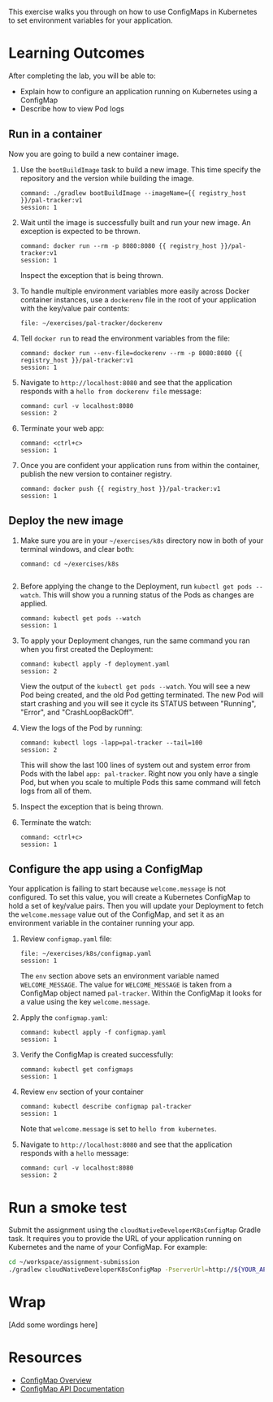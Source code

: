 
This exercise walks you through on
how to use ConfigMaps in Kubernetes to set
environment variables for your application.

# Learning Outcomes

After completing the lab, you will be able to:

- Explain how to configure an application running on Kubernetes using a ConfigMap
- Describe how to view Pod logs

## Run in a container

Now you are going to build a new
container image.

1.  Use the `bootBuildImage` task to build a new image.
    This time
    specify the repository and the version while building the image.

    ```terminal:execute
    command: ./gradlew bootBuildImage --imageName={{ registry_host }}/pal-tracker:v1
    session: 1
    ```

1.  Wait until the image is successfully built and run your new image.
    An exception is expected to be thrown.

    ```terminal:execute
    command: docker run --rm -p 8080:8080 {{ registry_host }}/pal-tracker:v1
    session: 1
    ```

    Inspect the exception that is being thrown.

1.  To handle multiple environment variables more easily across Docker
    container instances, use a `dockerenv` file in the root of your
    application with the key/value pair contents:

    ```editor:open-file
    file: ~/exercises/pal-tracker/dockerenv
    ```

1.  Tell `docker run` to read the environment variables from the file:

    ```terminal:execute
    command: docker run --env-file=dockerenv --rm -p 8080:8080 {{ registry_host }}/pal-tracker:v1
    session: 1
    ```

1.  Navigate to `http://localhost:8080` and see that the
    application responds with a `hello from dockerenv file` message:

    ```terminal:execute
    command: curl -v localhost:8080
    session: 2
    ```

1.  Terminate your web app:

    ```terminal:execute
    command: <ctrl+c>
    session: 1
    ```

1.  Once you are confident your application runs from within the
    container, publish the new version to container registry.

    ```terminal:execute
    command: docker push {{ registry_host }}/pal-tracker:v1
    session: 1
    ```

## Deploy the new image

1.  Make sure you are in your `~/exercises/k8s` directory now in
    both of your terminal windows,
    and clear both:

    ```terminal:execute-all
    command: cd ~/exercises/k8s
    ```

    ```terminal:clear-all
    ```

1.  Before applying the change to the Deployment, run
    `kubectl get pods --watch`.
    This will show you a running status of the Pods as changes are
    applied.

    ```terminal:execute
    command: kubectl get pods --watch
    session: 1
    ```

1.  To apply your Deployment changes, run the same command you ran when
    you first created the Deployment:

    ```terminal:execute
    command: kubectl apply -f deployment.yaml
    session: 2
    ```

    View the output of the `kubectl get pods --watch`.
    You will see a new Pod being created, and the old Pod getting
    terminated.
    The new Pod will start crashing and you will see it cycle its
    STATUS between "Running", "Error", and "CrashLoopBackOff".

1.  View the logs of the Pod by running:

    ```terminal:execute
    command: kubectl logs -lapp=pal-tracker --tail=100
    session: 2
    ```

    This will show the last 100 lines of system out and system error
    from Pods with the label `app: pal-tracker`.
    Right now you only have a single Pod, but when you scale to multiple
    Pods this same command will fetch logs from all of them.

1.  Inspect the exception that is being thrown.

1.  Terminate the watch:

    ```terminal:execute
    command: <ctrl+c>
    session: 1
    ```

## Configure the app using a ConfigMap

Your application is failing to start because `welcome.message` is not
configured.
To set this value, you will create a Kubernetes ConfigMap to hold a set
of key/value pairs.
Then you will update your Deployment to fetch the `welcome.message`
value out of the ConfigMap, and set it as an environment variable in
the container running your app.

1.  Review `configmap.yaml` file:

    ```editor:open-file
    file: ~/exercises/k8s/configmap.yaml
    session: 1
    ```

    The `env` section above sets an environment variable named
    `WELCOME_MESSAGE`.
    The value for `WELCOME_MESSAGE` is taken from a ConfigMap object
    named `pal-tracker`.
    Within the ConfigMap it looks for a value using the key
    `welcome.message`.

1.  Apply the `configmap.yaml`:

    ```terminal:execute
    command: kubectl apply -f configmap.yaml
    session: 1
    ```

1.  Verify the ConfigMap is created successfully:

    ```terminal:execute
    command: kubectl get configmaps
    session: 1
    ```

1.  Review `env` section of your container

    ```terminal:execute
    command: kubectl describe configmap pal-tracker
    session: 1
    ```

    Note that `welcome.message` is set to `hello from kubernetes`.

1.  Navigate to `http://localhost:8080` and see that the
    application responds with a `hello` message:

    ```terminal:execute
    command: curl -v localhost:8080
    session: 2
    ```

# Run a smoke test

Submit the assignment using the `cloudNativeDeveloperK8sConfigMap`
Gradle task.
It requires you to provide the URL of your application running on
Kubernetes and the name of your ConfigMap.
For example:

```bash
cd ~/workspace/assignment-submission
./gradlew cloudNativeDeveloperK8sConfigMap -PserverUrl=http://${YOUR_APPLICATION_URL} -PconfigMapName=pal-tracker
```

# Wrap

[Add some wordings here]

# Resources

- [ConfigMap Overview](https://kubernetes.io/docs/tasks/configure-pod-container/configure-pod-configmap/)
- [ConfigMap API Documentation](https://kubernetes.io/docs/reference/generated/kubernetes-api/v1.19/#configmap-v1-core)
